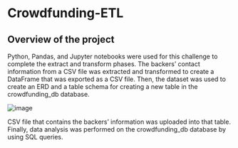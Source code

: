 # Crowdfunding-ETL

## Overview of the project

Python, Pandas, and Jupyter notebooks were used for this challenge to complete the extract and transform phases. The backers’ contact information from a CSV file was extracted and transformed to create a DataFrame that was exported as a CSV file. Then, the dataset was used to create an ERD and a table schema for creating a new table in the crowdfunding_db database. 

![image](https://user-images.githubusercontent.com/107759305/207781196-cfd0741c-8f47-412c-bf72-830cc4ed9cc9.png)

CSV file that contains the backers’ information was uploaded into that table. Finally, data analysis was performed on the crowdfunding_db database by using SQL queries.
